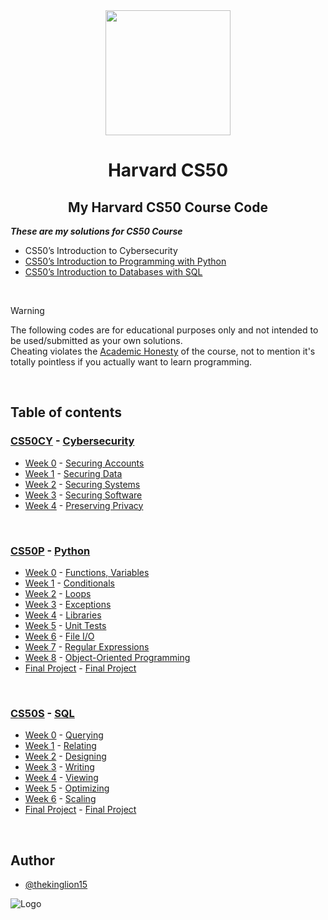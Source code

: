 <div align=center>
  <a href="https://cs50.harvard.edu/x/2024/">
    <img src="https://upload.wikimedia.org/wikipedia/commons/thumb/c/cc/Harvard_University_coat_of_arms.svg/800px-Harvard_University_coat_of_arms.svg.png" height=200>
  </a>
  <h1>Harvard CS50</h1>
</div>

<div align=center>
  <h2>My Harvard CS50 Course Code</h2>
</div>

***These are my solutions for CS50 Course***
- CS50’s Introduction to Cybersecurity
- [CS50’s Introduction to Programming with Python](https://certificates.cs50.io/3178e71a-0177-4289-8e0f-e1e942998be5.pdf?size=letter)
- [CS50’s Introduction to Databases with SQL](https://certificates.cs50.io/97b1e601-0d27-47f9-83d5-299675c58448.pdf?size=letter)
<br/>

<!-- Warning -->
> [!WARNING]
> The following codes are for educational purposes only and not intended to be used/submitted as your own solutions.<br/>
> Cheating violates the [Academic Honesty](https://cs50.harvard.edu/x/2024/honesty/) of the course, not to mention it's totally pointless if you actually want to learn programming.
<br/>

<!-- Table of contents -->
## Table of contents
<!-- CS50CY - Cybersecurity -->
### [CS50CY](/CS50CY%20-%20Cybersecurity/) - [Cybersecurity](https://cs50.harvard.edu/cybersecurity/2023/)
- [Week 0](/CS50CY%20-%20Cybersecurity/Week%200/) - [Securing Accounts](https://cs50.harvard.edu/cybersecurity/2023/weeks/0/)
- [Week 1](/CS50CY%20-%20Cybersecurity/Week%201/) - [Securing Data](https://cs50.harvard.edu/cybersecurity/2023/weeks/1/)
- [Week 2](/CS50CY%20-%20Cybersecurity/Week%202/) - [Securing Systems](https://cs50.harvard.edu/cybersecurity/2023/weeks/2/)
- [Week 3](/CS50CY%20-%20Cybersecurity/Week%203/) - [Securing Software](https://cs50.harvard.edu/cybersecurity/2023/weeks/3/)
- [Week 4](/CS50CY%20-%20Cybersecurity/Week%204/) - [Preserving Privacy](https://cs50.harvard.edu/cybersecurity/2023/weeks/4/)
<!-- - [Final Project]() - [Final Project]() -->
<br/>

<!-- CS50P - Python -->
### [CS50P](/CS50P%20-%20Python/) - [Python](https://cs50.harvard.edu/python/2022/)
- [Week 0](/CS50P%20-%20Python/Week%200/) - [Functions, Variables](https://cs50.harvard.edu/python/2022/weeks/0/)
- [Week 1](/CS50P%20-%20Python/Week%201/) - [Conditionals](https://cs50.harvard.edu/python/2022/weeks/1/)
- [Week 2](/CS50P%20-%20Python/Week%202/) - [Loops](https://cs50.harvard.edu/python/2022/weeks/2/)
- [Week 3](/CS50P%20-%20Python/Week%203/) - [Exceptions](https://cs50.harvard.edu/python/2022/weeks/3/)
- [Week 4](/CS50P%20-%20Python/Week%204/) - [Libraries](https://cs50.harvard.edu/python/2022/weeks/4/)
- [Week 5](/CS50P%20-%20Python/Week%205/) - [Unit Tests](https://cs50.harvard.edu/python/2022/weeks/5/)
- [Week 6](/CS50P%20-%20Python/Week%206/) - [File I/O](https://cs50.harvard.edu/python/2022/weeks/6/)
- [Week 7](/CS50P%20-%20Python/Week%207/) - [Regular Expressions](https://cs50.harvard.edu/python/2022/weeks/7/)
- [Week 8](/CS50P%20-%20Python/Week%208/) - [Object-Oriented Programming](https://cs50.harvard.edu/python/2022/weeks/8/)
- [Final Project](/CS50P%20-%20Python/Final%20Project/) - [Final Project](https://cs50.harvard.edu/python/2022/project/)
<br/>

<!-- CS50S - SQL -->
### [CS50S](/CS50S%20-%20SQL/) - [SQL](https://cs50.harvard.edu/sql/2024/)
- [Week 0](/CS50S%20-%20SQL/Week%200/) - [Querying](https://cs50.harvard.edu/sql/2024/weeks/0/)
- [Week 1](/CS50S%20-%20SQL/Week%201/) - [Relating](https://cs50.harvard.edu/sql/2024/weeks/1/)
- [Week 2](/CS50S%20-%20SQL/Week%202/) - [Designing](https://cs50.harvard.edu/sql/2024/weeks/2/)
- [Week 3](/CS50S%20-%20SQL/Week%203/) - [Writing](https://cs50.harvard.edu/sql/2024/weeks/3/)
- [Week 4](/CS50S%20-%20SQL/Week%204/) - [Viewing](https://cs50.harvard.edu/sql/2024/weeks/4/)
- [Week 5](/CS50S%20-%20SQL/Week%205/) - [Optimizing](https://cs50.harvard.edu/sql/2024/weeks/5/)
- [Week 6](/CS50S%20-%20SQL/Week%206/) - [Scaling](https://cs50.harvard.edu/sql/2024/weeks/6/)
- [Final Project](/CS50S%20-%20SQL/Final%20Project/project/) - [Final Project](https://cs50.harvard.edu/sql/2024/project/)
<br/>

<!-- Author -->
## Author
- [@thekinglion15](https://github.com/thekinglion15)

<!-- Logo -->
![Logo](https://github.com/thekinglion15/Harvard_CS50/assets/95191722/edf29df6-c02d-4b06-8a64-57f0904e5be6)
